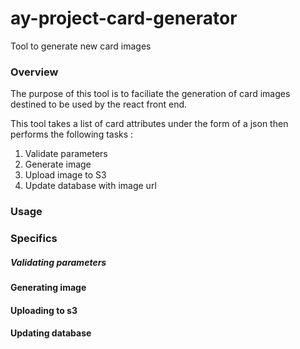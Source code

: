 # ay-project-card-generator
Tool to generate new card images

### Overview
The purpose of this tool is to faciliate the generation of card images destined to be used by the react front end.

This tool takes a list of card attributes under the form of a json then performs the following tasks :

1) Validate parameters
2) Generate image
3) Upload image to S3
4) Update database with image url

### Usage

### Specifics 
##### Validating parameters

#### Generating image

#### Uploading to s3

#### Updating database
